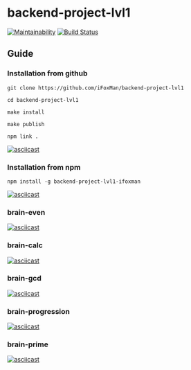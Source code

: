 # backend-project-lvl1

[![Maintainability](https://api.codeclimate.com/v1/badges/65ace3dd2cca16ad9e4e/maintainability)](https://codeclimate.com/github/iFoxMan/backend-project-lvl1/maintainability)
[![Build Status](https://travis-ci.org/iFoxMan/backend-project-lvl1.svg?branch=master)](https://travis-ci.org/iFoxMan/backend-project-lvl1)

## Guide

### Installation from github

```console
git clone https://github.com/iFoxMan/backend-project-lvl1

cd backend-project-lvl1

make install

make publish

npm link .
```

[![asciicast](https://asciinema.org/a/SlYiWjdaOAwSRFstsBXtSm82S.svg)](https://asciinema.org/a/SlYiWjdaOAwSRFstsBXtSm82S)

### Installation from npm

```console
npm install -g backend-project-lvl1-ifoxman
```

[![asciicast](https://asciinema.org/a/ruiq4fE54Rl9SaQxUIG3mhOjS.svg)](https://asciinema.org/a/ruiq4fE54Rl9SaQxUIG3mhOjS)

### brain-even

[![asciicast](https://asciinema.org/a/WI73t4Kvfuxx4G3phREvFn6OL.svg)](https://asciinema.org/a/WI73t4Kvfuxx4G3phREvFn6OL)

### brain-calc

[![asciicast](https://asciinema.org/a/0phKXvVkglDEHKIj1ve36L5dp.svg)](https://asciinema.org/a/0phKXvVkglDEHKIj1ve36L5dp)

### brain-gcd

[![asciicast](https://asciinema.org/a/AjpT098rAe3neAEqLDG2py57z.svg)](https://asciinema.org/a/AjpT098rAe3neAEqLDG2py57z)

### brain-progression

[![asciicast](https://asciinema.org/a/4JgyX0k8qdILPufvr15TXz6ye.svg)](https://asciinema.org/a/4JgyX0k8qdILPufvr15TXz6ye)

### brain-prime

[![asciicast](https://asciinema.org/a/xc8zJ6vMYoFv8V2J7Faj5YiSD.svg)](https://asciinema.org/a/xc8zJ6vMYoFv8V2J7Faj5YiSD)
